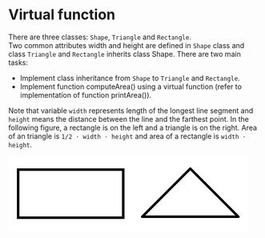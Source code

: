 # Virtual function

There are three classes: `Shape`, `Triangle` and `Rectangle`.  
Two common attributes width and height are defined in `Shape` class and class `Triangle` and `Rectangle` inherits class Shape.
There are two main tasks:
 - Implement class inheritance from `Shape` to `Triangle` and `Rectangle`.
 - Implement function computeArea() using a virtual function (refer to implementation of function printArea()).

Note that variable `width` represents length of the longest line segment and `height` means the distance between the line and the farthest point.
In the following figure, a rectangle is on the left and a triangle is on the right.
Area of an triangle is `1/2 ⋅ width ⋅ height` and area of a rectangle is `width ⋅ height`.

![img.png](img.png)